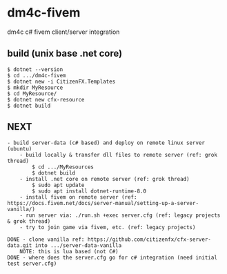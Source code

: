 # dm4c-fivem
dm4c c# fivem client/server integration


## build (unix base .net core)
    $ dotnet --version
    $ cd .../dm4c-fivem
    $ dotnet new -i CitizenFX.Templates
    $ mkdir MyResource
    $ cd MyResource/
    $ dotnet new cfx-resource
    $ dotnet build

## NEXT
    - build server-data (c# based) and deploy on remote linux server (ubuntu)
        - build locally & transfer dll files to remote server (ref: grok thread)
            $ cd .../MyResources
            $ dotnet build
        - install .net core on remote server (ref: grok thread)
            $ sudo apt update
            $ sudo apt install dotnet-runtime-8.0
        - install fivem on remote server (ref: https://docs.fivem.net/docs/server-manual/setting-up-a-server-vanilla/)
        - run server via: ./run.sh +exec server.cfg (ref: legacy projects & grok thread)
        - try to join game via fivem, etc. (ref: legacy projects)
    
    DONE - clone vanilla ref: https://github.com/citizenfx/cfx-server-data.git into .../server-data-vanilla
        NOTE: this is lua based (not C#)
    DONE - where does the server.cfg go for c# integration (need initial test server.cfg)
